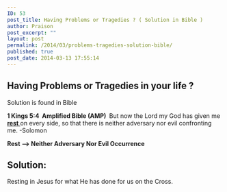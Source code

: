 ```yaml
---
ID: 53
post_title: Having Problems or Tragedies ? ( Solution in Bible )
author: Praison
post_excerpt: ""
layout: post
permalink: /2014/03/problems-tragedies-solution-bible/
published: true
post_date: 2014-03-13 17:55:14
---
```

<h2>Having Problems or Tragedies in your life ?</h2>
Solution is found in Bible

<strong>1 Kings 5:4  Amplified Bible (AMP) </strong>
But now the Lord my God has given me <span style="text-decoration: underline;"><strong>rest</strong> </span>on every side, so that there is neither adversary nor evil confronting me.
-Solomon

<b>Rest --&gt; Neither Adversary Nor Evil Occurrence</b>
<h2>Solution:</h2>
Resting in Jesus for what He has done for us on the Cross.

&nbsp;